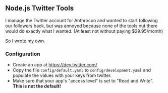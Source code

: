 
## Node.js Twitter Tools

I manage the Twitter account for Anthrocon and wanted to start following our 
followers back, but was annoyed because none of the tools out there would do 
exactly what I wanted.  (At least not without paying $29.95/month)

So I wrote my own.


### Configuration

- Create an app at https://dev.twitter.com/
- Copy the file `config/default.yaml` to `config/development.yaml` 
	and populate the values with your keys from twitter.
- Make sure that your app's "access level" is set to "Read and Write".  
	**This is not the default!**



